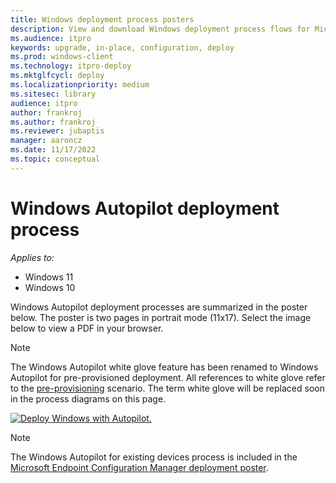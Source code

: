 ```yaml
---
title: Windows deployment process posters
description: View and download Windows deployment process flows for Microsoft Endpoint Configuration Manager and Windows Autopilot.
ms.audience: itpro
keywords: upgrade, in-place, configuration, deploy
ms.prod: windows-client
ms.technology: itpro-deploy
ms.mktglfcycl: deploy
ms.localizationpriority: medium
ms.sitesec: library
audience: itpro
author: frankroj
ms.author: frankroj
ms.reviewer: jubaptis
manager: aaroncz
ms.date: 11/17/2022
ms.topic: conceptual
---
```


# Windows Autopilot deployment process

*Applies to:*

- Windows 11
- Windows 10

Windows Autopilot deployment processes are summarized in the poster below. The poster is two pages in portrait mode (11x17). Select the image below to view a PDF in your browser.

> [!NOTE]
> The Windows Autopilot white glove feature has been renamed to Windows Autopilot for pre-provisioned deployment. All references to white glove refer to the [pre-provisioning](pre-provision.md) scenario. The term white glove will be replaced soon in the process diagrams on this page.

[![Deploy Windows with Autopilot.](media/windows10-autopilot-flowchart.png)](media/Windows10AutopilotFlowchart.pdf)

> [!NOTE]
> The Windows Autopilot for existing devices process is included in the [Microsoft Endpoint Configuration Manager deployment poster](/windows/deployment/windows-10-deployment-posters#deploy-windows-10-with-microsoft-endpoint-configuration-manager).
